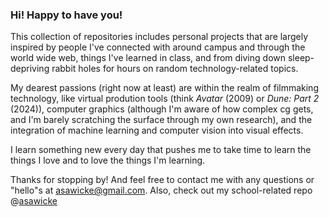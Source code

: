 ### Hi! Happy to have you!

This collection of repositories includes personal projects that are largely inspired by people I've connected with around campus and through the world wide web, things I've learned in class, and from diving down sleep-depriving rabbit holes for hours on random technology-related topics. 

My dearest passions (right now at least) are within the realm of filmmaking technology, like virtual prodution tools (think _Avatar_ (2009) or _Dune: Part 2_ (2024)), computer graphics (although I'm aware of how complex cg gets, and I'm barely scratching the surface through my own research), and the integration of machine learning and computer vision into visual effects. 

I learn something new every day that pushes me to take time to learn the things I love and to love the things I'm learning. 

Thanks for stopping by! And feel free to contact me with any questions or "hello"s at asawicke@gmail.com. Also, check out my school-related repo @[asawicke](https://github.com/asawicke)

